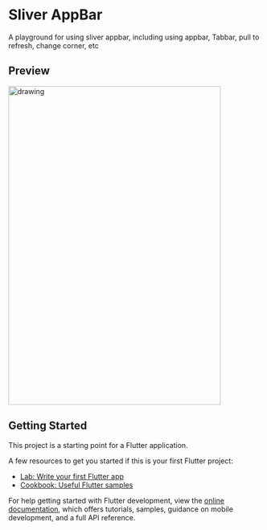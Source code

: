# Sliver AppBar

A playground for using sliver appbar, including using appbar, Tabbar, pull to refresh, change corner, etc

## Preview
<img src="https://github.com/bennyfajri/sliver_app_bar/blob/master/assets/app-preview.gif" alt="drawing" width="422" height="634"/>

## Getting Started

This project is a starting point for a Flutter application.

A few resources to get you started if this is your first Flutter project:

- [Lab: Write your first Flutter app](https://docs.flutter.dev/get-started/codelab)
- [Cookbook: Useful Flutter samples](https://docs.flutter.dev/cookbook)

For help getting started with Flutter development, view the
[online documentation](https://docs.flutter.dev/), which offers tutorials,
samples, guidance on mobile development, and a full API reference.

